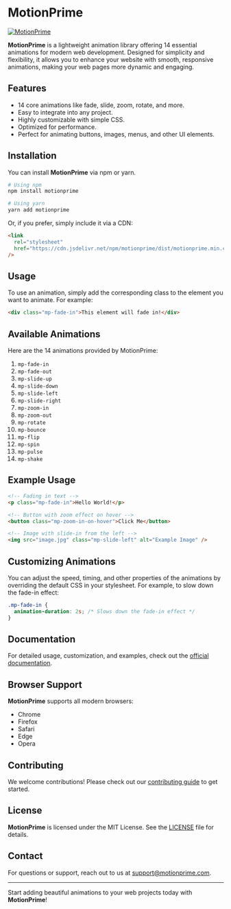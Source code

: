 # MotionPrime

[![MotionPrime](https://i.imgur.com/0kNfZqX.gif)](/logo.png)

**MotionPrime** is a lightweight animation library offering 14 essential animations for modern web development. Designed for simplicity and flexibility, it allows you to enhance your website with smooth, responsive animations, making your web pages more dynamic and engaging.

## Features

- 14 core animations like fade, slide, zoom, rotate, and more.
- Easy to integrate into any project.
- Highly customizable with simple CSS.
- Optimized for performance.
- Perfect for animating buttons, images, menus, and other UI elements.

## Installation

You can install **MotionPrime** via npm or yarn.

```bash
# Using npm
npm install motionprime

# Using yarn
yarn add motionprime
```

Or, if you prefer, simply include it via a CDN:

```html
<link
  rel="stylesheet"
  href="https://cdn.jsdelivr.net/npm/motionprime/dist/motionprime.min.css"
/>
```

## Usage

To use an animation, simply add the corresponding class to the element you want to animate. For example:

```html
<div class="mp-fade-in">This element will fade in!</div>
```

## Available Animations

Here are the 14 animations provided by MotionPrime:

1. `mp-fade-in`
2. `mp-fade-out`
3. `mp-slide-up`
4. `mp-slide-down`
5. `mp-slide-left`
6. `mp-slide-right`
7. `mp-zoom-in`
8. `mp-zoom-out`
9. `mp-rotate`
10. `mp-bounce`
11. `mp-flip`
12. `mp-spin`
13. `mp-pulse`
14. `mp-shake`

## Example Usage

```html
<!-- Fading in text -->
<p class="mp-fade-in">Hello World!</p>

<!-- Button with zoom effect on hover -->
<button class="mp-zoom-in-on-hover">Click Me</button>

<!-- Image with slide-in from the left -->
<img src="image.jpg" class="mp-slide-left" alt="Example Image" />
```

## Customizing Animations

You can adjust the speed, timing, and other properties of the animations by overriding the default CSS in your stylesheet. For example, to slow down the fade-in effect:

```css
.mp-fade-in {
  animation-duration: 2s; /* Slows down the fade-in effect */
}
```

## Documentation

For detailed usage, customization, and examples, check out the [official documentation](https://motionprime.com/docs).

## Browser Support

**MotionPrime** supports all modern browsers:

- Chrome
- Firefox
- Safari
- Edge
- Opera

## Contributing

We welcome contributions! Please check out our [contributing guide](https://github.com/your-username/motionprime/blob/main/CONTRIBUTING.md) to get started.

## License

**MotionPrime** is licensed under the MIT License. See the [LICENSE](https://github.com/your-username/motionprime/blob/main/LICENSE) file for details.

## Contact

For questions or support, reach out to us at [support@motionprime.com](mailto:support@motionprime.com).

---

Start adding beautiful animations to your web projects today with **MotionPrime**!
